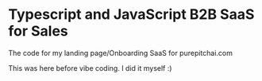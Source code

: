 # Typescript and JavaScript B2B SaaS for Sales
The code for my landing page/Onboarding SaaS for purepitchai.com

This was here before vibe coding. I did it myself :)
